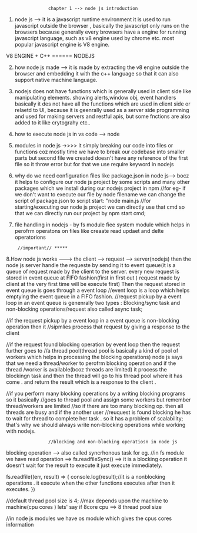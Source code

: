                     chapter 1 --> node js introduction

1. node js --> it is a javascript runtime environment it is used to run javascript outside the browser , basically the javascript only runs on the browsers because generally every browsers 
have a engine for running javascript language, such as v8 engine used by chrome etc.
most popular javascript engine is V8 engine.

V8 ENGINE + C++ ====== NODEJS


2. how node js made --> it is made by extracting the v8 engine outside the browser and 
    embedding it with the c++ language so that it can also support native machine language.

3. nodejs does not have functions which is generally used in client side like manipulating elements. showing alerts,window obj, event handlers basically it des not have all the functions which are
used in client side or relaetd to UI, because it is geenrally used as a server side programming
and used for making servers and restful apis, but some fnctions are also added to it like crytograhy etc..

4. how to execute node js in vs code --> node <filename>

5. modules in node js ->>>> it simply breaking our code into files or functions coz mostly time
we have to break our codebase into smaller parts but second file we created doesn't have 
any reference of the first file so it throw error but for that we use require keyword in nodejs


6. why do we need configuration files like package.json in node js--> bocz it helps to 
configure our node js project by some scripts and many other packages which we install 
during our nodejs project in npm 
//for eg- if we don't want to execute our file by node filename we can change the script of 
package.json to script 
start: "node main.js //for starting/executing our node js project we can directly use that cmd
so that we can directly run our project by npm start cmd;

7. file handling in nodejs - by fs module fiee system module which helps in perofrm operatons 
on files like creaate read updaet and delte operatorions 

        //important// *****
8.How node js works ---> the client --> request --> server(nodejs) then the node js
server handle the requeste by sending it to event queue(it is a queue of request made by the client to the server. every new request is stored in event queue at FIFO fashion(first in first out ) request made by client at the very first time will be execute first)
Then the request stored in event queue is goes through a event loop 
//event loop is a loop which helps emptying the event queue in a FIFO fashion.
//request pickup by a event loop in an event queue is genenrally two types : 
Blocking/sync task and non-blocking operations/request also called async task;

//if the request pickup by a event loop in a event queue is non-blocking operation then it 
//sipmlies process that request by giving a response to the client

//if the request found blocking operation by event loop then the request further goes to 
//a thread pool(thread pool is basically a kind of pool of workers which helps in processing
the blocking operations) node js says that we need a thread/worker to perofrm blocking 
operation and if the thread /worker is available(bcoz threads are limited) it process the 
blockingn task and then the thread will go to his thread pool where it has come . and return the result which is a response to the client . 

//if you perform many blocking operations by a writing blocking programs so it basically 
//goes to thread pool and assign some workers but remember thread/workers are limited
//so if there are too many blocking op. then all threads are busy and if the another user
//reuquest is found blocking he has to wait for thread to complete her task . so it 
has a problem of scalability; that's why we should always write non-blocking operations 
while working with nodejs.

                    //blocking and non-blocking operatiosn in node js
blocking operation --> also called syncrhonous task for eg. 
//in fs module
we have read operation ==> fs.readfileSync() ==> it is a blocking operation it doesn't wait for 
the result to execute it just execute immediately.

fs.readfile((err, result) => {
    console.log(result);//it is a nonblocking operations . it execute when the other functions
    executes after then it executes.
})

//default thread pool size is 4; 
//max depends upon the machine to machine(cpu cores ) lets' say if 8core cpu ==> 8 thread pool size

//in node js modules we have os module which gives the cpus cores information


